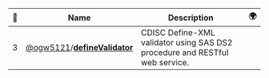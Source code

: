 |:star2: | Name | Description | 🌍|
|---|---|---|---|
|3|[@ogw5121](https://github.com/ogw5121)/[**defineValidator**](https://github.com/ogw5121/defineValidator)|CDISC Define-XML validator using SAS DS2 procedure and RESTful web service.||

